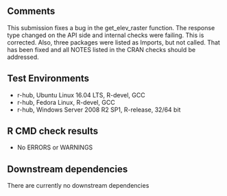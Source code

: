 ## Comments
This submission fixes a bug in the get_elev_raster function.  The response type changed on the API side and internal checks were failing.  This is corrected.  Also, three packages were listed as Imports, but not called.  That has been fixed and all NOTES listed in the CRAN checks should be addressed.  

## Test Environments
- r-hub, Ubuntu Linux 16.04 LTS, R-devel, GCC
- r-hub, Fedora Linux, R-devel, GCC
- r-hub, Windows Server 2008 R2 SP1, R-release, 32/64 bit

## R CMD check results
- No ERRORS or WARNINGS

## Downstream dependencies
There are currently no downstream dependencies